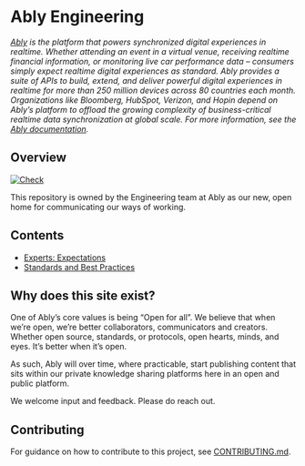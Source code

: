 # Ably Engineering

_[Ably](https://ably.com) is the platform that powers synchronized digital experiences in realtime. Whether attending an event in a virtual venue, receiving realtime financial information, or monitoring live car performance data – consumers simply expect realtime digital experiences as standard. Ably provides a suite of APIs to build, extend, and deliver powerful digital experiences in realtime for more than 250 million devices across 80 countries each month. Organizations like Bloomberg, HubSpot, Verizon, and Hopin depend on Ably’s platform to offload the growing complexity of business-critical realtime data synchronization at global scale. For more information, see the [Ably documentation](https://ably.com/documentation)._

## Overview

[![Check](https://github.com/ably/engineering/actions/workflows/check.yaml/badge.svg)](https://github.com/ably/engineering/actions/workflows/check.yaml)

This repository is owned by the Engineering team at Ably as our new, open home for communicating our ways of working.

## Contents

- [Experts: Expectations](experts/)
- [Standards and Best Practices](best-practices/)

## Why does this site exist?

One of Ably’s core values is being “Open for all”.  We believe that when we’re open, we’re better collaborators, communicators and creators. Whether open source, standards, or protocols, open hearts, minds, and eyes. It’s better when it’s open.

As such, Ably will over time, where practicable, start publishing content that sits within our private knowledge sharing platforms here in an open and public platform.

We welcome input and feedback. Please do reach out.

## Contributing

For guidance on how to contribute to this project, see [CONTRIBUTING.md](CONTRIBUTING.md).
